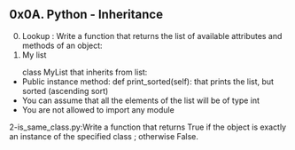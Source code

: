 0x0A. Python - Inheritance
--------------------------
0. Lookup : Write a function that returns the list of available attributes and methods of an object:
1. My list
<ul>class MyList that inherits from list:

<li>Public instance method: def print_sorted(self): that prints the list, but sorted (ascending sort)</li>
<li>You can assume that all the elements of the list will be of type int</li>
<li>You are not allowed to import any module</ul></li>
2-is_same_class.py:Write a function that returns True if the object is exactly an instance of the specified class ; otherwise False.


